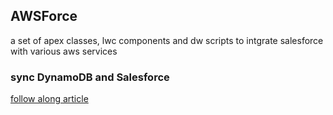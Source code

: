## AWSForce
a set of apex classes, lwc components and dw scripts to intgrate salesforce with various aws services

### sync DynamoDB and Salesforce
[follow along article](https://lightning-catmint-843.notion.site/DynamoDB-and-Salesforce-Sync-Demo-11bb5cbe63664966a920b940a6c79537?pvs=4)
